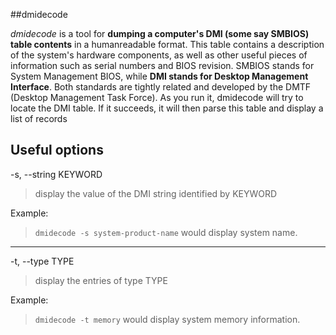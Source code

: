 ##dmidecode

*dmidecode* is a tool for **dumping a computer's DMI (some say SMBIOS) table contents** in a humanreadable format. This table contains a description of the system's hardware components, as well as other useful pieces of information such as serial numbers and BIOS revision. SMBIOS stands for System Management BIOS, while **DMI stands for Desktop Management Interface**. Both standards are tightly related and developed by the DMTF (Desktop Management Task Force). As you run it, dmidecode will try to locate the DMI table. If it succeeds, it will then parse this table and display a list of records

## Useful options

-s, --string KEYWORD
> display the value of the DMI string identified by KEYWORD

Example:
> `dmidecode -s system-product-name` would display system name.

***
-t, --type TYPE
> display the entries of type TYPE

Example:
> `dmidecode -t memory` would display system memory information.
